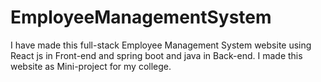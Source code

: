 # EmployeeManagementSystem
I have made this full-stack Employee Management System website using React js in Front-end and spring boot and java in Back-end.
I made this website as Mini-project for my college.

